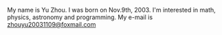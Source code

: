 My name is Yu Zhou. 
I was born on Nov.9th, 2003. 
I'm interested in math, physics, astronomy and programming. 
My e-mail is zhouyu20031109@foxmail.com
